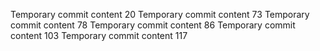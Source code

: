 Temporary commit content 20
Temporary commit content 73
Temporary commit content 78
Temporary commit content 86
Temporary commit content 103
Temporary commit content 117
